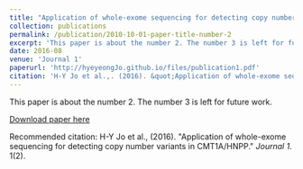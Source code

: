 ```yaml
---
title: "Application of whole-exome sequencing for detecting copy number variants in CMT1A/HNPP"
collection: publications
permalink: /publication/2010-10-01-paper-title-number-2
excerpt: 'This paper is about the number 2. The number 3 is left for future work.'
date: 2016-08
venue: 'Journal 1'
paperurl: 'http://hyeyeongJo.github.io/files/publication1.pdf'
citation: 'H-Y Jo et al.,. (2016). &quot;Application of whole-exome sequencing for detecting copy number variants in CMT1A/HNPP.&quot; <i>Journal 1</i>. 1(2).'
---
```

This paper is about the number 2. The number 3 is left for future work.

[Download paper here](http://academicpages.github.io/files/paper2.pdf)

Recommended citation: H-Y Jo et al., (2016). "Application of whole-exome sequencing for detecting copy number variants in CMT1A/HNPP." <i>Journal 1</i>. 1(2).